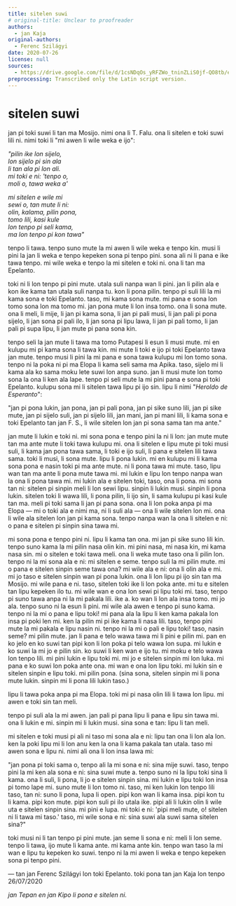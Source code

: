 ```yaml
---
title: sitelen suwi
# original-title: Unclear to proofreader
authors:
  - jan Kaja
original-authors:
  - Ferenc Szilágyi
date: 2020-07-26
license: null
sources:
  - https://drive.google.com/file/d/1csNDqOs_yRFZWo_tninZLiS0jf-QO8tb/edit
preprocessing: Transcribed only the Latin script version.
---
```


# sitelen suwi

jan pi toki suwi li tan ma Mosijo. nimi ona li T. Falu. ona li sitelen e toki suwi lili ni. nimi toki li "mi awen li wile weka e ijo":

*"pilin ike lon sijelo,  \
lon sijelo pi sin ala  \
li tan ala pi lon ali.  \
mi toki e ni: 'tenpo o,  \
moli o, tawa weka a'*

*mi sitelen e wile mi  \
sewi o, tan mute li ni:  \
olin, kalama, pilin pona,  \
tomo lili, kasi kule  \
lon tenpo pi seli kama,  \
ma lon tenpo pi kon tawa"*

tenpo li tawa. tenpo suno mute la mi awen li wile weka e tenpo kin. musi li pini la jan li weka e tenpo kepeken sona pi tenpo pini. sona ali ni li pana e ike tawa tenpo. mi wile weka e tenpo la mi sitelen e toki ni. ona li tan ma Epelanto.

toki ni li lon tenpo pi pini mute. utala suli nanpa wan li pini. jan li pilin ala e kon ike kama tan utala suli nanpa tu. kon li pona pilin. tenpo pi suli lili la mi kama sona e toki Epelanto. taso, mi kama sona mute. mi pana e sona lon tomo sona lon ma tomo mi. jan pona mute li lon insa tomo. ona li sona mute. ona li meli, li mije, li jan pi kama sona, li jan pi pali musi, li jan pali pi pona sijelo, li jan sona pi pali ilo, li jan sona pi lipu lawa, li jan pi pali tomo, li jan pali pi supa lipu, li jan mute pi pana sona kin.

tenpo seli la jan mute li tawa ma tomo Putapesi li esun li musi mute. mi en kulupu mi pi kama sona li tawa kin. mi mute li toki e ijo pi toki Epelanto tawa jan mute. tenpo musi li pini la mi pana e sona tawa kulupu mi lon tomo sona. tenpo ni la poka ni pi ma Elopa li kama seli sama ma Apika. taso, sijelo mi li kama ala ko sama moku lete suwi lon anpa suno. jan li musi mute lon tomo sona la ona li ken ala lape. tenpo pi seli mute la mi pini pana e sona pi toki Epelanto. kulupu sona mi li sitelen tawa lipu pi ijo sin. lipu li nimi "*Heroldo de Esperanto*":

"jan pi pona lukin, jan pona, jan pi pali pona, jan pi sike suno lili, jan pi sike mute, jan pi sijelo suli, jan pi sijelo lili, jan mani, jan pi mani lili, li kama sona e toki Epelanto tan jan F. S., li wile sitelen lon jan pi sona sama tan ma ante."

jan mute li lukin e toki ni. mi sona pona e tenpo pini la ni li lon: jan mute mute tan ma ante mute li toki tawa kulupu mi. ona li sitelen e lipu mute pi toki musi suli, li kama jan pona tawa sama, li toki e ijo suli, li pana e sitelen lili tawa sama. toki li musi, li sona mute. lipu li pona lukin. mi en kulupu mi li kama sona pona e nasin toki pi ma ante mute. ni li pona tawa mi mute. taso, lipu wan tan ma ante li pona mute tawa mi. mi lukin e lipu lon tenpo nanpa wan la ona li pona tawa mi. mi lukin ala e sitelen toki, taso, ona li pona. mi sona tan ni: sitelen pi sinpin meli li lon sewi lipu. sinpin li lukin musi. sinpin li pona lukin. sitelen toki li wawa lili, li pona pilin, li ijo sin, li sama kulupu pi kasi kule tan ma. meli pi toki sama li jan pi pana sona. ona li lon poka anpa pi ma Elopa — mi o toki ala e nimi ma, ni li suli ala — ona li wile sitelen lon mi. ona li wile ala sitelen lon jan pi kama sona. tenpo nanpa wan la ona li sitelen e ni: o pana e sitelen pi sinpin sina tawa mi.

mi sona pona e tenpo pini ni. lipu li kama tan ona. mi jan pi sike suno lili kin. tenpo suno kama la mi pilin nasa olin kin. mi pini nasa, mi nasa kin, mi kama nasa sin. mi o sitelen e toki tawa meli. ona li weka mute taso ona li pilin lon. tenpo ni la mi sona ala e ni: mi sitelen e seme. tenpo suli la mi pilin mute. mi o pana e sitelen sinpin seme tawa ona? mi wile ala e ni: ona li olin ala e mi. mi jo taso e sitelen sinpin wan pi pona lukin. ona li lon lipu pi ijo sin tan ma Mosijo. mi wile pana e ni. taso, sitelen toki ike li lon poka ante. mi tu e sitelen tan lipu kepeken ilo tu. mi wile wan e ona lon sewi pi lipu toki mi. taso, tenpo pi suno tawa anpa ni la mi pakala lili. ike a. ko wan li lon ala insa tomo. mi jo ala. tenpo suno ni la esun li pini. mi wile ala awen e tenpo pi suno kama. tenpo ni la mi o pana e lipu toki! mi pana ala la lipu li ken kama pakala lon insa pi poki len mi. ken la pilin mi pi ike kama li nasa lili. taso, tenpo pini mute la mi pakala e lipu nasin ni. tenpo ni la mi o pali e lipu toki! taso, nasin seme? mi pilin mute. jan li pana e telo wawa tawa mi li pini e pilin mi. pan en ko jelo en ko suwi tan pipi kon li lon poka pi telo wawa lon supa. mi lukin e ko suwi la mi jo e pilin sin. ko suwi li ken wan e ijo tu. mi moku e telo wawa lon tenpo lili. mi pini lukin e lipu toki mi. mi jo e sitelen sinpin mi lon luka. mi pana e ko suwi lon poka ante ona. mi wan e ona lon lipu toki. mi lukin sin e sitelen sinpin e lipu toki. mi pilin pona. (sina sona, sitelen sinpin mi li pona mute lukin. sinpin mi li pona lili lukin taso.)

lipu li tawa poka anpa pi ma Elopa. toki mi pi nasa olin lili li tawa lon lipu. mi awen e toki sin tan meli.

tenpo pi suli ala la mi awen. jan pali pi pana lipu li pana e lipu sin tawa mi. ona li lukin e mi. sinpin mi li lukin musi. sina sona e tan: lipu li tan meli.

mi sitelen e toki musi pi ali ni taso mi sona ala e ni: lipu tan ona li lon ala lon. ken la poki lipu mi li lon anu ken la ona li kama pakala tan utala. taso mi awen sona e lipu ni. nimi ali ona li lon insa lawa mi:

"jan pona pi toki sama o, tenpo ali la mi sona e ni: sina mije suwi. taso, tenpo pini la mi ken ala sona e ni: sina suwi mute a. tenpo suno ni la lipu toki sina li kama. ona li suli, li pona, li jo e sitelen sinpin sina. mi lukin e lipu toki lon insa pi tomo lape mi. suno mute li lon tomo ni. taso, mi ken lukin lon tenpo lili taso, tan ni: suno li pona, lupa li open. pipi kon wan li kama insa. pipi kon tu li kama. pipi kon mute. pipi kon suli pi ilo utala ike. pipi ali li lukin olin li wile uta e sitelen sinpin sina. mi pini e lupa. mi toki e ni: 'pipi meli mute, o! sitelen ni li tawa mi taso.' taso, mi wile sona e ni: sina suwi ala suwi sama sitelen sina?"

toki musi ni li tan tenpo pi pini mute. jan seme li sona e ni: meli li lon seme. tenpo li tawa, ijo mute li kama ante. mi kama ante kin. tenpo wan taso la mi wan e lipu tu kepeken ko suwi. tenpo ni la mi awen li weka e tenpo kepeken sona pi tenpo pini.

— tan jan Ferenc Szilágyi lon toki Epelanto. toki pona tan jan Kaja lon tenpo 26/07/2020

*jan Tepan en jan Kipo li pona e sitelen ni.*
